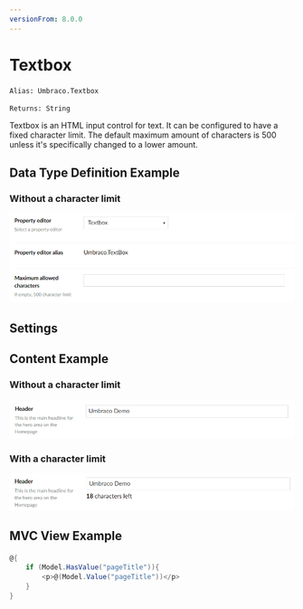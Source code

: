 ```yaml
---
versionFrom: 8.0.0
---
```


# Textbox

`Alias: Umbraco.Textbox`

`Returns: String`

Textbox is an HTML input control for text. It can be configured to have a fixed character limit. The default maximum amount of characters is 500 unless it's specifically changed to a lower amount.

## Data Type Definition Example

### Without a character limit

![Textbox Data Type Definition](images/Textbox-Setup-v8.png)

## Settings

## Content Example

### Without a character limit

![Textbox Content Example](images/Textbox-Content-v8.png)

### With a character limit

![Textbox Content Example Without a Character Limit](images/Textbox-Content-Limit-v8.png)

## MVC View Example

```csharp
@{
    if (Model.HasValue("pageTitle")){
        <p>@(Model.Value("pageTitle"))</p>
    }
}
```
